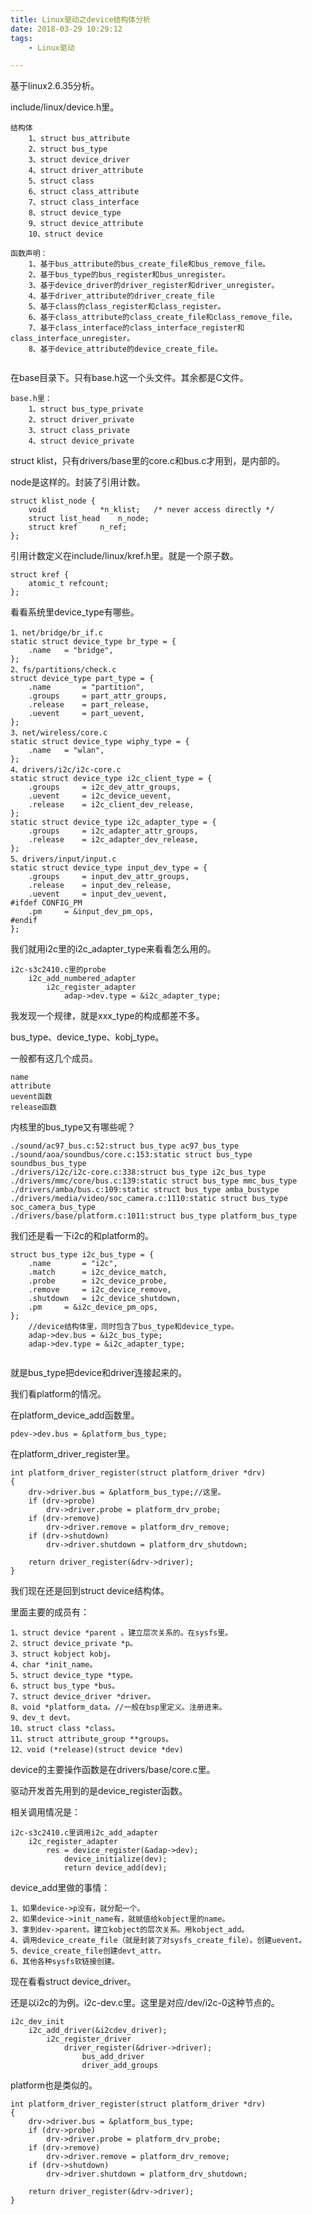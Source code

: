 ```yaml
---
title: Linux驱动之device结构体分析
date: 2018-03-29 10:29:12
tags:
	- Linux驱动

---
```




基于linux2.6.35分析。

include/linux/device.h里。

```
结构体
	1、struct bus_attribute 
	2、struct bus_type 
	3、struct device_driver 
	4、struct driver_attribute
	5、struct class 
	6、struct class_attribute
	7、struct class_interface
	8、struct device_type
	9、struct device_attribute
	10、struct device
	
函数声明：
	1、基于bus_attribute的bus_create_file和bus_remove_file。
	2、基于bus_type的bus_register和bus_unregister。
	3、基于device_driver的driver_register和driver_unregister。
	4、基于driver_attribute的driver_create_file
	5、基于class的class_register和class_register。
	6、基于class_attribute的class_create_file和class_remove_file。
	7、基于class_interface的class_interface_register和class_interface_unregister。
	8、基于device_attribute的device_create_file。
	
```

在base目录下。只有base.h这一个头文件。其余都是C文件。

```
base.h里：
	1、struct bus_type_private 
	2、struct driver_private 
	3、struct class_private 
	4、struct device_private
```



struct klist，只有drivers/base里的core.c和bus.c才用到，是内部的。

node是这样的。封装了引用计数。

```
struct klist_node {
	void			*n_klist;	/* never access directly */
	struct list_head	n_node;
	struct kref		n_ref;
};
```

引用计数定义在include/linux/kref.h里。就是一个原子数。

```
struct kref {
	atomic_t refcount;
};
```



看看系统里device_type有哪些。

```
1、net/bridge/br_if.c
static struct device_type br_type = {
	.name	= "bridge",
};
2、fs/partitions/check.c
struct device_type part_type = {
	.name		= "partition",
	.groups		= part_attr_groups,
	.release	= part_release,
	.uevent		= part_uevent,
};
3、net/wireless/core.c
static struct device_type wiphy_type = {
	.name	= "wlan",
};
4、drivers/i2c/i2c-core.c
static struct device_type i2c_client_type = {
	.groups		= i2c_dev_attr_groups,
	.uevent		= i2c_device_uevent,
	.release	= i2c_client_dev_release,
};
static struct device_type i2c_adapter_type = {
	.groups		= i2c_adapter_attr_groups,
	.release	= i2c_adapter_dev_release,
};
5、drivers/input/input.c
static struct device_type input_dev_type = {
	.groups		= input_dev_attr_groups,
	.release	= input_dev_release,
	.uevent		= input_dev_uevent,
#ifdef CONFIG_PM
	.pm		= &input_dev_pm_ops,
#endif
};
```

我们就用i2c里的i2c_adapter_type来看看怎么用的。

```
i2c-s3c2410.c里的probe
	i2c_add_numbered_adapter
		i2c_register_adapter
			adap->dev.type = &i2c_adapter_type;
```

我发现一个规律，就是xxx_type的构成都差不多。

bus_type、device_type、kobj_type。

一般都有这几个成员。

```
name
attribute
uevent函数
release函数
```

内核里的bus_type又有哪些呢？

```
./sound/ac97_bus.c:52:struct bus_type ac97_bus_type
./sound/aoa/soundbus/core.c:153:static struct bus_type soundbus_bus_type
./drivers/i2c/i2c-core.c:338:struct bus_type i2c_bus_type 
./drivers/mmc/core/bus.c:139:static struct bus_type mmc_bus_type
./drivers/amba/bus.c:109:static struct bus_type amba_bustype 
./drivers/media/video/soc_camera.c:1110:static struct bus_type soc_camera_bus_type
./drivers/base/platform.c:1011:struct bus_type platform_bus_type
```

我们还是看一下i2c的和platform的。

```
struct bus_type i2c_bus_type = {
	.name		= "i2c",
	.match		= i2c_device_match,
	.probe		= i2c_device_probe,
	.remove		= i2c_device_remove,
	.shutdown	= i2c_device_shutdown,
	.pm		= &i2c_device_pm_ops,
};
	//device结构体里，同时包含了bus_type和device_type。
	adap->dev.bus = &i2c_bus_type;
	adap->dev.type = &i2c_adapter_type;
	
```

就是bus_type把device和driver连接起来的。

我们看platform的情况。

在platform_device_add函数里。

```
pdev->dev.bus = &platform_bus_type;
```

在platform_driver_register里。

```
int platform_driver_register(struct platform_driver *drv)
{
	drv->driver.bus = &platform_bus_type;//这里。
	if (drv->probe)
		drv->driver.probe = platform_drv_probe;
	if (drv->remove)
		drv->driver.remove = platform_drv_remove;
	if (drv->shutdown)
		drv->driver.shutdown = platform_drv_shutdown;

	return driver_register(&drv->driver);
}
```

我们现在还是回到struct device结构体。

里面主要的成员有：

```
1、struct device *parent 。建立层次关系的。在sysfs里。
2、struct device_private *p。
3、struct kobject kobj。
4、char *init_name。
5、struct device_type *type。
6、struct bus_type *bus。
7、struct device_driver *driver。
8、void *platform_data。//一般在bsp里定义。注册进来。
9、dev_t devt。
10、struct class *class。
11、struct attribute_group **groups。
12、void (*release)(struct device *dev)
```

device的主要操作函数是在drivers/base/core.c里。

驱动开发首先用到的是device_register函数。

相关调用情况是：

```
i2c-s3c2410.c里调用i2c_add_adapter
	i2c_register_adapter
		res = device_register(&adap->dev);
			device_initialize(dev);
			return device_add(dev);
```

device_add里做的事情：

```
1、如果device->p没有，就分配一个。
2、如果device->init_name有，就赋值给kobject里的name。
3、拿到dev->parent。建立kobject的层次关系。用kobject_add。
4、调用device_create_file（就是封装了对sysfs_create_file）。创建uevent。
5、device_create_file创建devt_attr。
6、其他各种sysfs软链接创建。
```

现在看看struct device_driver。

还是以i2c的为例。i2c-dev.c里。这里是对应/dev/i2c-0这种节点的。

```
i2c_dev_init
	i2c_add_driver(&i2cdev_driver);
		i2c_register_driver
			driver_register(&driver->driver);
				bus_add_driver
				driver_add_groups
```

platform也是类似的。

```
int platform_driver_register(struct platform_driver *drv)
{
	drv->driver.bus = &platform_bus_type;
	if (drv->probe)
		drv->driver.probe = platform_drv_probe;
	if (drv->remove)
		drv->driver.remove = platform_drv_remove;
	if (drv->shutdown)
		drv->driver.shutdown = platform_drv_shutdown;

	return driver_register(&drv->driver);
}
```



